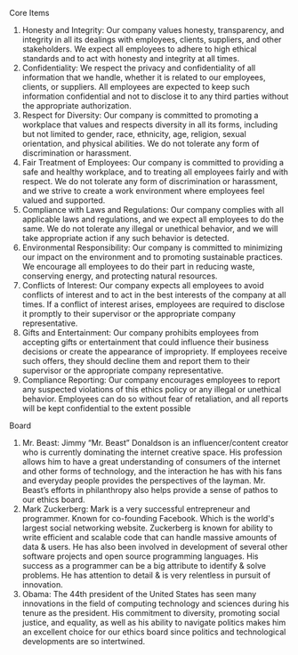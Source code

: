 Core Items

1. Honesty and Integrity:
  Our company values honesty, transparency, and integrity in all its dealings with employees, clients, suppliers, and other stakeholders. We expect all employees to adhere to high ethical standards and to act with honesty and integrity at all times.
2. Confidentiality:
  We respect the privacy and confidentiality of all information that we handle, whether it is related to our employees, clients, or suppliers. All employees are expected to keep such information confidential and not to disclose it to any third parties without the appropriate authorization.
3. Respect for Diversity:
  Our company is committed to promoting a workplace that values and respects diversity in all its forms, including but not limited to gender, race, ethnicity, age, religion, sexual orientation, and physical abilities. We do not tolerate any form of discrimination or harassment.
4. Fair Treatment of Employees:
  Our company is committed to providing a safe and healthy workplace, and to treating all employees fairly and with respect. We do not tolerate any form of discrimination or harassment, and we strive to create a work environment where employees feel valued and supported.
5. Compliance with Laws and Regulations:
  Our company complies with all applicable laws and regulations, and we expect all employees to do the same. We do not tolerate any illegal or unethical behavior, and we will take appropriate action if any such behavior is detected.
6. Environmental Responsibility:
  Our company is committed to minimizing our impact on the environment and to promoting sustainable practices. We encourage all employees to do their part in reducing waste, conserving energy, and protecting natural resources.
7. Conflicts of Interest:
  Our company expects all employees to avoid conflicts of interest and to act in the best interests of the company at all times. If a conflict of interest arises, employees are required to disclose it promptly to their supervisor or the appropriate company representative.
8. Gifts and Entertainment:
  Our company prohibits employees from accepting gifts or entertainment that could influence their business decisions or create the appearance of impropriety. If employees receive such offers, they should decline them and report them to their supervisor or the appropriate company representative.
9. Compliance Reporting:
  Our company encourages employees to report any suspected violations of this ethics policy or any illegal or unethical behavior. Employees can do so without fear of retaliation, and all reports will be kept confidential to the extent possible


Board
1. Mr. Beast:
  Jimmy “Mr. Beast” Donaldson is an influencer/content creator who is currently dominating the internet creative space. His profession allows him to have a great understanding of consumers of the internet and other forms of technology, and the interaction he has with his fans and everyday people provides the perspectives of the layman. Mr. Beast’s efforts in philanthropy also helps provide a sense of pathos to our ethics board.
2. Mark Zuckerberg:
  Mark is a very successful entrepreneur and programmer. Known for co-founding Facebook. Which is the world's largest social networking website. Zuckerberg is known for ability to write efficient and scalable code that can handle massive amounts of data & users. He has also been involved in development of several other software projects and open source programming languages. His success as a programmer can be a big attribute to identify & solve problems. He has attention to detail & is very relentless in pursuit of innovation. 
3. Obama:
  The 44th president of the United States has seen many innovations in the field of computing technology and sciences during his tenure as the president. His commitment to diversity, promoting social justice, and equality, as well as his ability to navigate politics makes him an excellent choice for our ethics board since politics and technological developments are so intertwined.
